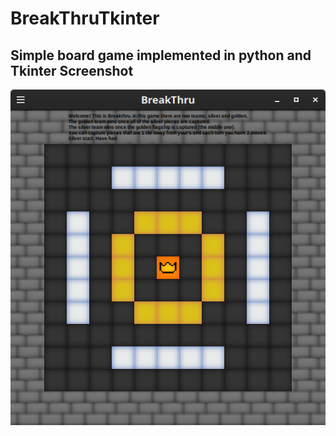 # BreakThruTkinter
Simple board game implemented in python and Tkinter
Screenshot
------
![Screenshot](screenshot.png)
